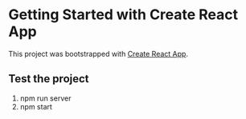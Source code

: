 # Getting Started with Create React App

This project was bootstrapped with [Create React App](https://github.com/facebook/create-react-app).

## Test the project

1. npm run server
2. npm start

